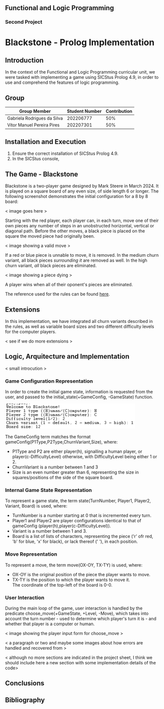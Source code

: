 ## Functional and Logic Programming 
### Second Project
# Blackstone - Prolog Implementation

## Introduction

In the context of the Functional and Logic Programming curricular unit, we were tasked with implementing a game using SICStus Prolog 4.9, in order to use and comprehend the features of logic programming. 

## Group

|Group Member | Student Number | Contribution |
|---|---|---|
| Gabriela Rodrigues da Silva | 202206777 | 50% |
| Vítor Manuel Pereira Pires | 202207301 | 50% |

## Installation and Execution

1) Ensure the correct installation of SICStus Prolog 4.9.
2) In the SICStus console,



## The Game - Blackstone
Blackstone is a two-player game designed by Mark Steere in March 2024. It is played on a square board of any even size, of side length 6 or longer. The following screenshot demonstrates the initial configuration for a 8 by 8 board:

< image goes here >

Starting with the red player, each player can, in each turn, move one of their own pieces any number of steps in an unobstructed horizontal, vertical or diagonal path. Before the other moves, a black piece is placed on the square the moved piece had originally been.

< image showing a valid move >

If a red or blue piece is unnable to move, it is removed. In the medium churn variant, all black pieces _surrounding it_ are removed as well. In the high churn variant, _all_ black pieces are eliminated.

< image showing a piece dying >

A player wins when all of their oponent's pieces are eliminated. 

The reference used for the rules can be found [here](https://www.marksteeregames.com/Blackstone_rules.pdf).

## Extensions

In this implementation, we have integrated all churn variants described in the rules, as well as variable board sizes and two different difficulty levels for the computer players.

< see if we do more extensions >

## Logic, Arquitecture and Implementation

< small introcution >

### Game Configuration Representation

In order to create the initial game state, information is requested from the user, and passed to the initial_state(+GameConfig, -GameState) function.

![Initialization form](imgs/init_form.png)

The GameConfig term matches the format gameConfig(P1Type,P2Type,ChurnVariant,Size), where:
   - P1Type and P2 are either player(h), signalling a human player, or player(c-DifficultyLevel) otherwise, with DifficultyLevel being either 1 or 2.
   - ChurnVariant is a number between 1 and 3
   - Size is an even number greater than 6, representing the size in squares/positions of the side of the square board.

### Internal Game State Representation

To represent a game state, the term state(TurnNumber, Player1, Player2, Variant, Board) is used, where:
   - TurnNumber is a number starting at 0 that is incremented every turn.
   - Player1 and Player2 are player configurations identical to that of gameConfig (player(h),player(c-DifficultyLevel)).
   - Variant is a number between 1 and 3.
   - Board is a list of lists of characters, representing the piece ('r' ofr red, 'b' for blue, 'x' for black), or lack thereof (' '), in each position.

### Move Representation

To represent a move, the term move(OX-OY, TX-TY) is used, where:
   - OX-OY is the original position of the piece the player wants to move.
   - TX-TY is the position to which the player wants to move it.  
The coordinate of the top-left of the board is 0-0.

### User Interaction

During the main loop of the game, user interaction is handled by the predicate choose_move(+GameState, +Level, -Move), which takes into account the turn number - used to determine which player's turn it is - and whether that player is a computer or human.


< image showing the player input form for choose_move >



< a paragraph or two and maybe some images about how errors are handled and recovered from >






< although no more sections are indicated in the project sheet, I think we should include here a new section with some implementation details of the code>

## Conclusions



## Bibliography